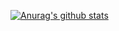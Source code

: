 [![Anurag's github stats](https://github-readme-stats.vercel.app/api?username=klaatu01)](https://github.com/anuraghazra/github-readme-stats)
